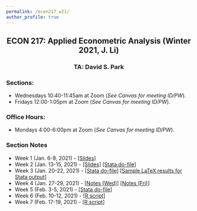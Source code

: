 ```yaml
---
permalink: /econ217_w21/
author_profile: true
---
```


<center> <h2> ECON 217: Applied Econometric Analysis (Winter 2021, J. Li)</h2> </center>
<center> <h3> TA: David S. Park </h3> </center>

### Sections: 
- Wednesdays 10:40-11:45am at Zoom (*See Canvas for meeting ID/PW*).
- Fridays 12:00-1:05pm at Zoom (*See Canvas for meeting ID/PW*).

### Office Hours: 
- Mondays 4:00-6:00pm at Zoom (*See Canvas for meeting ID/PW*).

### Section Notes
- Week 1 (Jan. 6-8, 2021) - [[Slides]](/files/teaching/Econ217_W21_SectionNotes_Wk1.pdf) 
- Week 2 (Jan. 13-15, 2021) - [[Slides]](/files/teaching/Econ217_W21_SectionNotes_Wk2.pdf) [[Stata do-file]](/files/teaching/Econ217_W21_Section2.do)
- Week 3 (Jan. 20-22, 2021) - [[Stata do-file]](/files/teaching/Econ217_W21_Section3.do) [[Sample LaTeX results for Stata output]](/files/teaching/Econ217_StataResults_sample.zip)
- Week 4 (Jan. 27-29, 2021) - [[Notes (Wed)]](/files/teaching/Econ217_W21_SectionNotes_Wk4_1Wed.pdf) [[Notes (Fri)]](/files/teaching/Econ217_W21_SectionNotes_Wk4_2Fri.pdf)
- Week 5 (Feb. 3-5, 2021) - [[Stata do-file]](/files/teaching/Econ217_W21_Section5.do)
- Week 6 (Feb. 10-12, 2021) - [[R script]](/files/teaching/Econ217_W21_Section6.R)
- Week 7 (Feb. 17-19, 2021) - [[R script]](/files/teaching/Econ217_W21_Section7.R)


